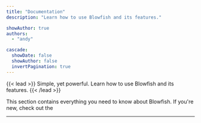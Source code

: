 ```yaml
---
title: "Documentation"
description: "Learn how to use Blowfish and its features."

showAuthor: true
authors:
  - "andy"

cascade:
  showDate: false
  showAuthor: false
  invertPagination: true
---
```


{{< lead >}}
Simple, yet powerful. Learn how to use Blowfish and its features.
{{< /lead >}}

This section contains everything you need to know about Blowfish. If you're new, check out the

---
